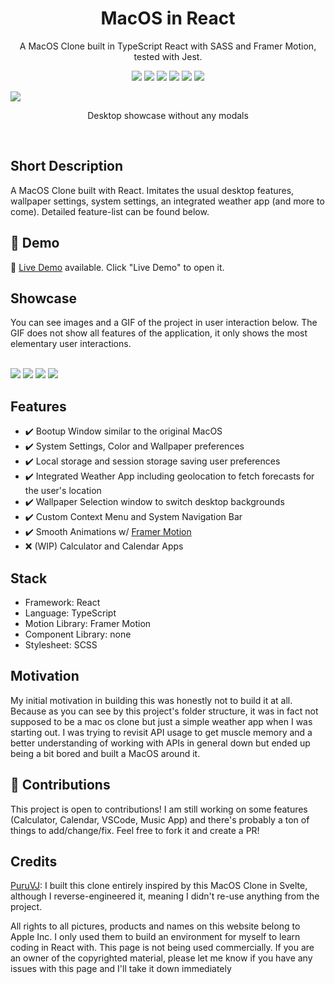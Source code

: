 <div align="center">
 
<h1 align="center">MacOS in React</h1>
<p align="center">A MacOS Clone built in TypeScript React with SASS and Framer Motion, tested with Jest.</p>

![](https://img.shields.io/badge/contributors-2-white)
![](https://img.shields.io/badge/commits-172-white)
![](https://img.shields.io/badge/test%20coverage-96%25-brightgreen)
![](https://img.shields.io/badge/open%20source-true-brightgreen)
![](https://img.shields.io/github/stars/gianlucajahn/macOS-react?style=social)
![](https://img.shields.io/github/followers/gianlucajahn?style=social)

</div>

![](https://i.ibb.co/S0S9bN3/banner.png)
<p align="center">
  Desktop showcase without any modals
</p>
<br />

## Short Description
A MacOS Clone built with React. Imitates the usual desktop features, wallpaper settings, system settings, an integrated weather app (and more to come). Detailed feature-list can be found below.

## 🔴 Demo
🧪 [Live Demo](https://gianlucajahn.github.io/macOS-react) available. Click "Live Demo" to open it.

## Showcase
You can see images and a GIF of the project in user interaction below. The GIF does not show all features of the application, it only shows the most elementary user interactions. <br /> <br />

![](https://i.imgur.com/7sVidqH.png)
![](https://i.imgur.com/8KfyVi6.png)
![](https://i.imgur.com/mCU5H4l.png)
![](/weather-forecast/src/resources/images/showcase.gif)

## Features
- ✔️ Bootup Window similar to the original MacOS
- ✔️ System Settings, Color and Wallpaper preferences
- ✔️ Local storage and session storage saving user preferences
- ✔️ Integrated Weather App including geolocation to fetch forecasts for the user's location
- ✔️ Wallpaper Selection window to switch desktop backgrounds
- ✔️ Custom Context Menu and System Navigation Bar
- ✔️ Smooth Animations w/ [Framer Motion](https://github.com/framer/motion)
- ❌ (WIP) Calculator and Calendar Apps

## Stack
- Framework: React
- Language: TypeScript
- Motion Library: Framer Motion
- Component Library: none
- Stylesheet: SCSS

## Motivation
My initial motivation in building this was honestly not to build it at all. Because as you can see by this project's folder structure, it was in fact not supposed to be a mac os clone but just a simple weather app when I was starting out. I was trying to revisit API usage to get muscle memory and a better understanding of working with APIs in general down but ended up being a bit bored and built a MacOS around it.

## 🤝 Contributions
This project is open to contributions! I am still working on some features (Calculator, Calendar, VSCode, Music App) and there's probably a ton of things to add/change/fix. Feel free to fork it and create a PR!

## Credits
[PuruVJ](https://github.com/PuruVJ): I built this clone entirely inspired by this MacOS Clone in Svelte, although I reverse-engineered it, meaning I didn't re-use anything from the project.

All rights to all pictures, products and names on this website belong to Apple Inc. I only used them to build an environment for myself to learn coding in React with. This page is not being used commercially. If you are an owner of the copyrighted material, please let me know if you have any issues with this page and I'll take it down immediately
